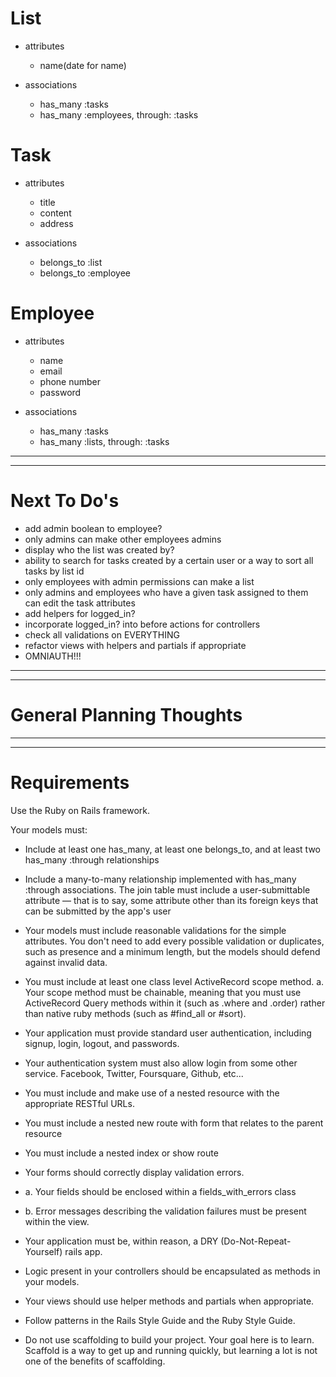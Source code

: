 <!-- # Owner
* attributes
    
    - name
    - email
    - phone number
    - password

* associations
    - has_many :lists
    - has_many :tasks
    - has_many :employees, through: tasks -->


# List
* attributes
    - name(date for name)

* associations
    - has_many :tasks
    - has_many :employees, through: :tasks


# Task
* attributes
    - title
    - content
    - address

* associations
    - belongs_to :list
    - belongs_to :employee


# Employee
* attributes
    - name
    - email
    - phone number
    - password

* associations
    - has_many :tasks
    - has_many :lists, through: :tasks
---
---
# Next To Do's
* add admin boolean to employee?
* only admins can make other employees admins
* display who the list was created by?
* ability to search for tasks created by a certain user or a way to sort all tasks by list id
* only employees with admin permissions can make a list
* only admins and employees who have a given task assigned to them can edit the task attributes
* add helpers for logged_in?
* incorporate logged_in? into before actions for controllers
* check all validations on EVERYTHING
* refactor views with helpers and partials if appropriate
* OMNIAUTH!!!
---
---
# General Planning Thoughts

 ---
 ---
 # Requirements
Use the Ruby on Rails framework.

Your models must:

* Include at least one has_many, at least one belongs_to, and at least two has_many :through relationships

* Include a many-to-many relationship implemented with has_many :through associations. The join table must include a user-submittable attribute — that is to say, some attribute other than its foreign keys that can be submitted by the app's user

* Your models must include reasonable validations for the simple attributes. You don't need to add every possible validation or duplicates, such as presence and a minimum length, but the models should defend against invalid data.

* You must include at least one class level ActiveRecord scope method. a. Your scope method must be chainable, meaning that you must use ActiveRecord Query methods within it (such as .where and .order) rather than native ruby methods (such as #find_all or #sort).

* Your application must provide standard user authentication, including signup, login, logout, and passwords.

* Your authentication system must also allow login from some other service. Facebook, Twitter, Foursquare, Github, etc...

* You must include and make use of a nested resource with the appropriate RESTful URLs.

* You must include a nested new route with form that relates to the parent resource

* You must include a nested index or show route

* Your forms should correctly display validation errors.

* a. Your fields should be enclosed within a fields_with_errors class

* b. Error messages describing the validation failures must be present within the view.

* Your application must be, within reason, a DRY (Do-Not-Repeat-Yourself) rails app.

* Logic present in your controllers should be encapsulated as methods in your models.

* Your views should use helper methods and partials when appropriate.

* Follow patterns in the Rails Style Guide and the Ruby Style Guide.

* Do not use scaffolding to build your project. Your goal here is to learn. Scaffold is a way to get up and running quickly, but learning a lot is not one of the benefits of scaffolding.

    
    

    